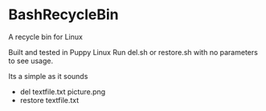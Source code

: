 # BashRecycleBin
A recycle bin for Linux

Built and tested in Puppy Linux
Run del.sh or restore.sh with no parameters to see usage.

Its a simple as it sounds 
  - del textfile.txt picture.png
  - restore textfile.txt
